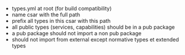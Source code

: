 

- types.yml at root (for build compatibility)
- name csar with the full path
- prefix all types in this csar with this path
- all public types (services, capabilities) should be in a pub package
- a pub package should not import a non pub package
- should not import from external except normative types et extended types
